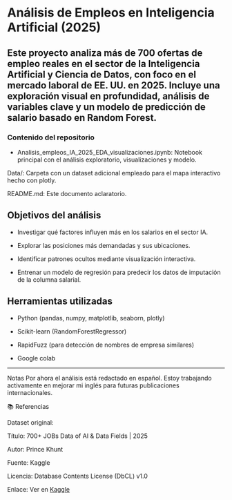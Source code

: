 # Análisis de Empleos en Inteligencia Artificial (2025)

## Este proyecto analiza más de 700 ofertas de empleo reales en el sector de la Inteligencia Artificial y Ciencia de Datos, con foco en el mercado laboral de EE. UU. en 2025. Incluye una exploración visual en profundidad, análisis de variables clave y un modelo de predicción de salario basado en Random Forest.

### Contenido del repositorio

- Analisis_empleos_IA_2025_EDA_visualizaciones.ipynb: Notebook principal con el análisis exploratorio, visualizaciones y modelo.

Data/: Carpeta con un dataset adicional empleado para el mapa interactivo hecho con plotly.

README.md: Este documento aclaratorio.

## Objetivos del análisis

- Investigar qué factores influyen más en los salarios en el sector IA.

- Explorar las posiciones más demandadas y sus ubicaciones.

- Identificar patrones ocultos mediante visualización interactiva.

- Entrenar un modelo de regresión para predecir los datos de imputación de la columna salarial.

## Herramientas utilizadas

- Python (pandas, numpy, matplotlib, seaborn, plotly)

- Scikit-learn (RandomForestRegressor)

- RapidFuzz (para detección de nombres de empresa similares)

- Google colab

--- 

Notas
Por ahora el análisis está redactado en español. Estoy trabajando activamente en mejorar mi inglés para futuras publicaciones internacionales.

📚 Referencias

Dataset original:

Título: 700+ JOBs Data of AI & Data Fields | 2025

Autor: Prince Khunt

Fuente: Kaggle

Licencia: Database Contents License (DbCL) v1.0

Enlace: Ver en [Kaggle](https://www.kaggle.com/datasets/princekhunt19/700-jobs-data-of-ai-and-data-fields-2025)
